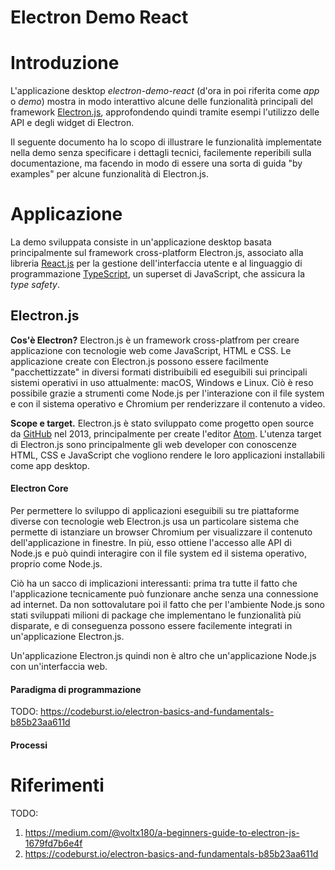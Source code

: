 # Electron Demo React

# Introduzione

L'applicazione desktop _electron-demo-react_ (d'ora in poi riferita come _app_ o _demo_) mostra in modo interattivo alcune delle funzionalità principali del framework [Electron.js](https://www.electronjs.org/), approfondendo quindi tramite esempi l'utilizzo delle API e degli widget di Electron.

Il seguente documento ha lo scopo di illustrare le funzionalità implementate nella demo senza specificare i dettagli tecnici, facilemente reperibili sulla documentazione, ma facendo in modo di essere una sorta di guida "by examples" per alcune funzionalità di Electron.js.

# Applicazione

La demo sviluppata consiste in un'applicazione desktop basata principalmente sul framework cross-platform Electron.js, associato alla libreria [React.js](https://reactjs.org/) per la gestione dell'interfaccia utente e al linguaggio di programmazione [TypeScript](https://www.typescriptlang.org/), un superset di JavaScript, che assicura la _type safety_.

## Electron.js

**Cos'è Electron?** Electron.js è un framework cross-platfrom per creare applicazione con tecnologie web come JavaScript, HTML e CSS. Le applicazione create con Electron.js possono essere facilmente "pacchettizzate" in diversi formati distribuibili ed eseguibili sui principali sistemi operativi in uso attualmente: macOS, Windows e Linux. Ciò è reso possibile grazie a strumenti come Node.js per l'interazione con il file system e con il sistema operativo e Chromium per renderizzare il contenuto a video.

**Scope e target.** Electron.js è stato sviluppato come progetto open source da [GitHub](https://github.com/) nel 2013, principalmente per create l'editor [Atom](https://atom.io/). L'utenza target di Electron.js sono principalmente gli web developer con conoscenze HTML, CSS e JavaScript che vogliono rendere le loro applicazioni installabili come app desktop.

#### Electron Core

Per permettere lo sviluppo di applicazioni eseguibili su tre piattaforme diverse con tecnologie web Electron.js usa un particolare sistema che permette di istanziare un browser Chromium per visualizzare il contenuto dell'applicazione in finestre. In più, esso ottiene l'accesso alle API di Node.js e può quindi interagire con il file system ed il sistema operativo, proprio come Node.js.

Ciò ha un sacco di implicazioni interessanti: prima tra tutte il fatto che l'applicazione tecnicamente può funzionare anche senza una connessione ad internet. Da non sottovalutare poi il fatto che per l'ambiente Node.js sono stati sviluppati milioni di package che implementano le funzionalità più disparate, e di conseguenza possono essere facilemente integrati in un'applicazione Electron.js.

Un'applicazione Electron.js quindi non è altro che un'applicazione Node.js con un'interfaccia web.

#### Paradigma di programmazione

TODO: https://codeburst.io/electron-basics-and-fundamentals-b85b23aa611d

#### Processi

# Riferimenti

TODO:

1. https://medium.com/@voltx180/a-beginners-guide-to-electron-js-1679fd7b6e4f
2. https://codeburst.io/electron-basics-and-fundamentals-b85b23aa611d
